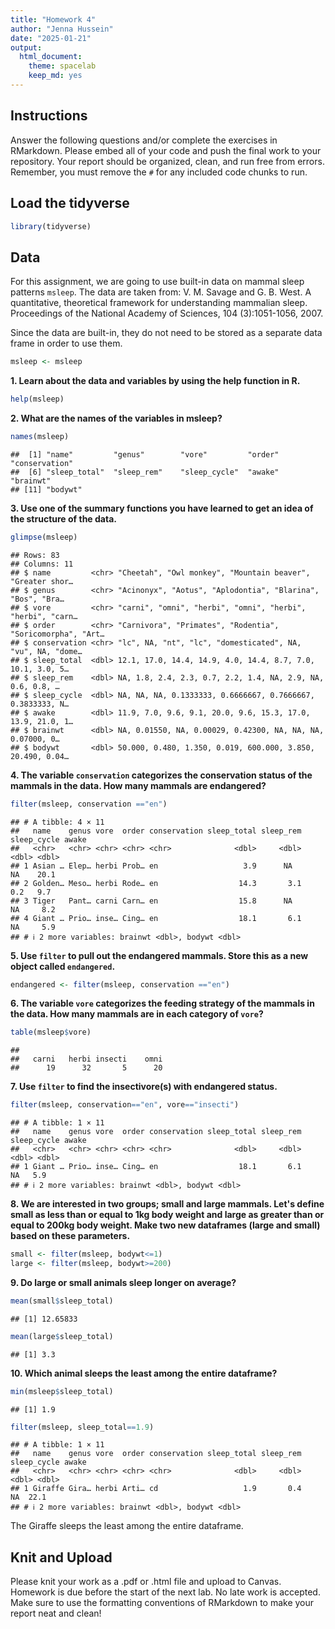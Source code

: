 ```yaml
---
title: "Homework 4"
author: "Jenna Hussein"
date: "2025-01-21"
output:
  html_document: 
    theme: spacelab
    keep_md: yes
---
```


## Instructions
Answer the following questions and/or complete the exercises in RMarkdown. Please embed all of your code and push the final work to your repository. Your report should be organized, clean, and run free from errors. Remember, you must remove the `#` for any included code chunks to run.  

## Load the tidyverse

``` r
library(tidyverse)
```

## Data 
For this assignment, we are going to use built-in data on mammal sleep patterns `msleep`. The data are taken from: V. M. Savage and G. B. West. A quantitative, theoretical framework for understanding mammalian sleep. Proceedings of the National Academy of Sciences, 104 (3):1051-1056, 2007.  

Since the data are built-in, they do not need to be stored as a separate data frame in order to use them.  

``` r
msleep <- msleep
```

**1. Learn about the data and variables by using the help function in R.**

``` r
help(msleep)
```

**2. What are the names of the variables in msleep?**  

``` r
names(msleep)
```

```
##  [1] "name"         "genus"        "vore"         "order"        "conservation"
##  [6] "sleep_total"  "sleep_rem"    "sleep_cycle"  "awake"        "brainwt"     
## [11] "bodywt"
```

**3. Use one of the summary functions you have learned to get an idea of the structure of the data.**  

``` r
glimpse(msleep)
```

```
## Rows: 83
## Columns: 11
## $ name         <chr> "Cheetah", "Owl monkey", "Mountain beaver", "Greater shor…
## $ genus        <chr> "Acinonyx", "Aotus", "Aplodontia", "Blarina", "Bos", "Bra…
## $ vore         <chr> "carni", "omni", "herbi", "omni", "herbi", "herbi", "carn…
## $ order        <chr> "Carnivora", "Primates", "Rodentia", "Soricomorpha", "Art…
## $ conservation <chr> "lc", NA, "nt", "lc", "domesticated", NA, "vu", NA, "dome…
## $ sleep_total  <dbl> 12.1, 17.0, 14.4, 14.9, 4.0, 14.4, 8.7, 7.0, 10.1, 3.0, 5…
## $ sleep_rem    <dbl> NA, 1.8, 2.4, 2.3, 0.7, 2.2, 1.4, NA, 2.9, NA, 0.6, 0.8, …
## $ sleep_cycle  <dbl> NA, NA, NA, 0.1333333, 0.6666667, 0.7666667, 0.3833333, N…
## $ awake        <dbl> 11.9, 7.0, 9.6, 9.1, 20.0, 9.6, 15.3, 17.0, 13.9, 21.0, 1…
## $ brainwt      <dbl> NA, 0.01550, NA, 0.00029, 0.42300, NA, NA, NA, 0.07000, 0…
## $ bodywt       <dbl> 50.000, 0.480, 1.350, 0.019, 600.000, 3.850, 20.490, 0.04…
```

**4. The variable `conservation` categorizes the conservation status of the mammals in the data. How many mammals are endangered?**

``` r
filter(msleep, conservation =="en")
```

```
## # A tibble: 4 × 11
##   name    genus vore  order conservation sleep_total sleep_rem sleep_cycle awake
##   <chr>   <chr> <chr> <chr> <chr>              <dbl>     <dbl>       <dbl> <dbl>
## 1 Asian … Elep… herbi Prob… en                   3.9      NA          NA    20.1
## 2 Golden… Meso… herbi Rode… en                  14.3       3.1         0.2   9.7
## 3 Tiger   Pant… carni Carn… en                  15.8      NA          NA     8.2
## 4 Giant … Prio… inse… Cing… en                  18.1       6.1        NA     5.9
## # ℹ 2 more variables: brainwt <dbl>, bodywt <dbl>
```

**5. Use `filter` to pull out the endangered mammals. Store this as a new object called `endangered`.**

``` r
endangered <- filter(msleep, conservation =="en")
```

**6. The variable `vore` categorizes the feeding strategy of the mammals in the data. How many mammals are in each category of `vore`?**

``` r
table(msleep$vore)
```

```
## 
##   carni   herbi insecti    omni 
##      19      32       5      20
```

**7. Use `filter` to find the insectivore(s) with endangered status.**

``` r
filter(msleep, conservation=="en", vore=="insecti")
```

```
## # A tibble: 1 × 11
##   name    genus vore  order conservation sleep_total sleep_rem sleep_cycle awake
##   <chr>   <chr> <chr> <chr> <chr>              <dbl>     <dbl>       <dbl> <dbl>
## 1 Giant … Prio… inse… Cing… en                  18.1       6.1          NA   5.9
## # ℹ 2 more variables: brainwt <dbl>, bodywt <dbl>
```

**8. We are interested in two groups; small and large mammals. Let's define small as less than or equal to 1kg body weight and large as greater than or equal to 200kg body weight. Make two new dataframes (large and small) based on these parameters.**

``` r
small <- filter(msleep, bodywt<=1)
large <- filter(msleep, bodywt>=200)
```

**9. Do large or small animals sleep longer on average?** 

``` r
mean(small$sleep_total)
```

```
## [1] 12.65833
```


``` r
mean(large$sleep_total)
```

```
## [1] 3.3
```

**10. Which animal sleeps the least among the entire dataframe?**

``` r
min(msleep$sleep_total)
```

```
## [1] 1.9
```

``` r
filter(msleep, sleep_total==1.9)
```

```
## # A tibble: 1 × 11
##   name    genus vore  order conservation sleep_total sleep_rem sleep_cycle awake
##   <chr>   <chr> <chr> <chr> <chr>              <dbl>     <dbl>       <dbl> <dbl>
## 1 Giraffe Gira… herbi Arti… cd                   1.9       0.4          NA  22.1
## # ℹ 2 more variables: brainwt <dbl>, bodywt <dbl>
```
The Giraffe sleeps the least among the entire dataframe.

## Knit and Upload
Please knit your work as a .pdf or .html file and upload to Canvas. Homework is due before the start of the next lab. No late work is accepted. Make sure to use the formatting conventions of RMarkdown to make your report neat and clean!  
